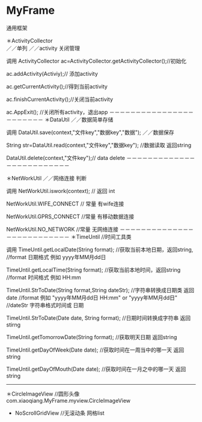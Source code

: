 # MyFrame
通用框架

＊ActivityCollector     
／／单列
／／activity 关闭管理 

调用
ActivityCollector  ac=ActivityCollector.getActivityCollector();//初始化

ac.addActivity(Activiy);//  添加activity

ac.getCurrentActivity();//得到当前activity

ac.finishCurrentActivity();//关闭当前activity

ac.AppExit(); //关闭所有activity，退出app
－－－－－－－－－－－－－－－－－－－－－－－
＊DataUtil 
／／数据简单存储
 
 调用
DataUtil.save(context,"文件key","数据key","数据");  ／／数据保存

String str=DataUtil.read(context,"文件key","数据key"); //数据读取  返回string

DataUtil.delete(context,"文件key");//  data delete
－－－－－－－－－－－－－－－－－－－－－－－－－

＊NetWorkUtil
／／网络连接 判断

调用
NetWorkUtil.iswork(context); // 返回 int

NetWorkUtil.WIFE_CONNECT   // 常量 有wife连接
 
NetWorkUtil.GPRS_CONNECT  //常量  有移动数据连接

NetWorkUtil.NO_NETWORK    //常量  无网络连接
－－－－－－－－－－－－－－－－－－－－－－－－－－
＊TimeUntil 
//时间工具类

调用
TimeUntil.getLocalDate(String format);  //获取当前本地日期，返回string, 
                                        //format 日期格式 例如 yyyy年MM月dd日

TimeUntil.getLocalTime(String format); //获取当前本地时间，返回string
                                       //format 时间格式 例如 HH:mm

TimeUntil.StrToDate(String format,String dateStr); //字符串转换成日期类  返回date
                                                     //format  例如 "yyyy年MM月dd日 HH:mm" or "yyyy年MM月dd日"
                                                     //dateStr  字符串格式时间或 日期


TimeUntil.StrToDate(Date date, String format); //日期时间转换成字符串  返回stirng
                                               
TimeUntil.getTomorrowDate(String format); //获取明天日期  返回string

TimeUntil.getDayOfWeek(Date date);  //获取时间在一周当中的哪一天 返回string


TimeUntil.getDayOfMouth(Date date); //获取时间在一月之中的哪一天 返回string

--------------------------------------------------------------------------

＊CircleImageView
//圆形头像
com.xiaoqiang.MyFrame.myview.CircleImageView


* NoScrollGridView
//无滚动条 网格list













